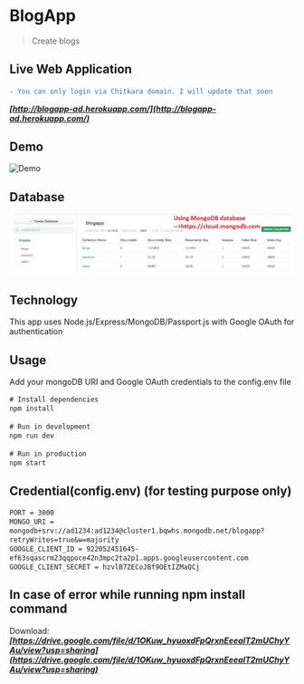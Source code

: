 # BlogApp

> Create blogs

## Live Web Application
```diff
- You can only login via Chitkara domain. I will update that soon
```
***[http://blogapp-ad.herokuapp.com/](http://blogapp-ad.herokuapp.com/)***


## Demo
![Demo](demo.gif)

## Database
![database](db.jpg)

## Technology
This app uses Node.js/Express/MongoDB/Passport.js with Google OAuth for authentication

## Usage

Add your mongoDB URI and Google OAuth credentials to the config.env file

```
# Install dependencies
npm install

# Run in development
npm run dev

# Run in production
npm start
```

## Credential(config.env) (for testing purpose only)
```
PORT = 3000
MONGO_URI = mongodb+srv://ad1234:ad1234@cluster1.bqwhs.mongodb.net/blogapp?retryWrites=true&w=majority
GOOGLE_CLIENT_ID = 922052451645-ef63sqascrm23qqpoce42n3mpc2ta2p1.apps.googleusercontent.com
GOOGLE_CLIENT_SECRET = hzvlB7ZECoJBf9OEtIZMaQCj
```

## In case of error while running npm install command
Download: ***[https://drive.google.com/file/d/1OKuw_hyuoxdFpQrxnEeealT2mUChyYAu/view?usp=sharing](https://drive.google.com/file/d/1OKuw_hyuoxdFpQrxnEeealT2mUChyYAu/view?usp=sharing)***


